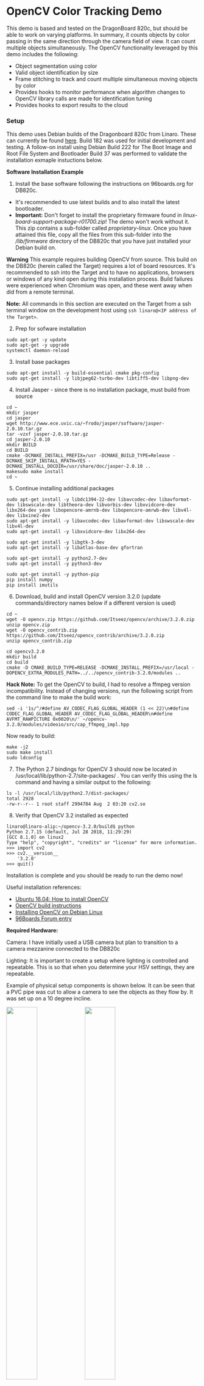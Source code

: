 # OpenCV Color Tracking Demo 
This demo is based and tested on the DragonBoard 820c, but should be able to work on varying platforms.  In summary, it counts  objects by color passing in the same direction through the camera field of view.  It can count multiple objects simultaneously.  The OpenCV functionality leveraged by this demo includes the following:
  * Object segmentation using color
  * Valid object identification by size  
  * Frame stitching to track and count multiple simultaneous moving objects by color
  * Provides hooks to monitor performance when algorithm changes to OpenCV library calls are made for identification tuning
  * Provides hooks to export results to the cloud

### Setup
This demo uses Debian builds of the Dragonboard 820c from Linaro. These can currently be found [here](http://snapshots.linaro.org/96boards/dragonboard820c/linaro/debian/ "820c Snapshots"). Build 182 was used for initial development and testing. 
A follow-on install using Debian Build 222 for The Boot Image and Root File System and Bootloader Build 37 was performed to validate the installation exmaple instuctions below.

**Software Installation Example**
1. Install the base software following the instructions on 96boards.org for DB820c.
* It's recommended to use latest builds and to also install the latest bootloader.
* **Important:** Don't forget to install the proprietary firmware found in *linux-board-support-package-r01700.zip*!  The demo won't work without it.  This zip contains a sub-folder called *proprietary-linux*.  Once you have attained this file, copy all the files from this sub-folder into the */lib/firmware* directory of the DB820c that you have just installed your Debian build on.

**Warning** This example requires building OpenCV from source.  This build on the DB820c (herein called the Target) requires a lot of board resources.  It's recommended to ssh into the Target and to have no applications, browsers or windows of any kind open during this installation process.  Build failures were experienced when Chromium was open, and these went away when did from a remote terminal.

**Note:** All commands in this section are executed on the Target from a ssh terminal window on the development host using `ssh linaro@<IP address of the Target>`.

2. Prep for sofware installation
  ```
  sudo apt-get -y update
  sudo apt-get -y upgrade
  systemctl daemon-reload
  ```
3. Install base packages
  ```
  sudo apt-get install -y build-essential cmake pkg-config
  sudo apt-get install -y libjpeg62-turbo-dev libtiff5-dev libpng-dev
  ```
4. Install Jasper - since there is no installation package, must build from source
  ```
  cd ~
  mkdir jasper
  cd jasper
  wget http://www.ece.uvic.ca/~frodo/jasper/software/jasper-2.0.10.tar.gz
  tar -vzxf jasper-2.0.10.tar.gz
  cd jasper-2.0.10
  mkdir BUILD
  cd BUILD
  cmake -DCMAKE_INSTALL_PREFIX=/usr -DCMAKE_BUILD_TYPE=Release -DCMAKE_SKIP_INSTALL_RPATH=YES -DCMAKE_INSTALL_DOCDIR=/usr/share/doc/jasper-2.0.10 ..
  makesudo make install
  cd ~
  ```
5. Continue installing additional packages
  ```
  sudo apt-get install -y libdc1394-22-dev libavcodec-dev libavformat-dev libswscale-dev libtheora-dev libvorbis-dev libxvidcore-dev libx264-dev yasm libopencore-amrnb-dev libopencore-amrwb-dev libv4l-dev libxine2-dev
  sudo apt-get install -y libavcodec-dev libavformat-dev libswscale-dev libv4l-dev
  sudo apt-get install -y libxvidcore-dev libx264-dev
  
  sudo apt-get install -y libgtk-3-dev
  sudo apt-get install -y libatlas-base-dev gfortran
  
  sudo apt-get install -y python2.7-dev
  sudo apt-get install -y python3-dev
  
  sudo apt-get install -y python-pip
  pip install numpy
  pip install imutils
  ```
  
6. Download, build and install OpenCV version 3.2.0 (update commands/directory names below if a different version is used)
  ```
  cd ~
  wget -O opencv.zip https://github.com/Itseez/opencv/archive/3.2.0.zip
  unzip opencv.zip
  wget -O opencv_contrib.zip https://github.com/Itseez/opencv_contrib/archive/3.2.0.zip
  unzip opencv_contrib.zip
  
  cd opencv3.2.0
  mkdir build
  cd build
  cmake -D CMAKE_BUILD_TYPE=RELEASE -DCMAKE_INSTALL_PREFIX=/usr/local -DOPENCV_EXTRA_MODULES_PATH=../../opencv_contrib-3.2.0/modules ..
  ```
  **Hack Note:** To get the OpenCV to build, I had to resolve a ffmpeg version incompatibility.  Instead of changing versions, run the following script from the command line to make the build work:
  ```
  sed -i '1s/^/#define AV_CODEC_FLAG_GLOBAL_HEADER (1 << 22)\n#define CODEC_FLAG_GLOBAL_HEADER AV_CODEC_FLAG_GLOBAL_HEADER\n#define AVFMT_RAWPICTURE 0x0020\n/' ~/opencv-3.2.0/modules/videoio/src/cap_ffmpeg_impl.hpp
  ```
  Now ready to build:
  ```
  make -j2
  sudo make install
  sudo ldconfig
  ```
7. The Python 2.7 bindings for OpenCV 3 should now be located in /usr/local/lib/python-2.7/site-packages/ . You can verify this using the ls command and having a similar output to the following:
  ```
  ls -l /usr/local/lib/python2.7/dist-packages/
  total 2928
  -rw-r--r-- 1 root staff 2994784 Aug  2 03:20 cv2.so
  ```
8. Verify that OpenCV 3.2 installed as expected
  ```
  linaro@linaro-alip:~/opencv-3.2.0/build$ python
  Python 2.7.15 (default, Jul 28 2018, 11:29:29)
  [GCC 8.1.0] on linux2
  Type "help", "copyright", "credits" or "license" for more information.
  >>> import cv2
  >>> cv2.__version__
      '3.2.0'
  >>> quit()
  ```
  
Installation is complete and you should be ready to run the demo now!
  
Useful installation references:
 * [Ubuntu 16.04: How to install OpenCV](https://www.pyimagesearch.com/2016/10/24/ubuntu-16-04-how-to-install-opencv/)
 * [OpenCV build instructions](https://docs.opencv.org/master/d7/d9f/tutorial_linux_install.html)
 * [Installing OpenCV on Debian Linux](https://indranilsinharoy.com/2012/11/01/installing-opencv-on-linux/)
 * [96Boards Forum entry](https://discuss.96boards.org/t/opencv-3-2-install-dependencies-error/2139/2)
  
**Required Hardware:**

Camera:  I have initially used a USB camera but plan to transition to a camera mezzanine connected to the DB820c

Lighting: It is important to create a setup where lighting is controlled and repeatable.  This is so that when you determine your HSV settings, they are repeatable.  

Example of physical setup components is shown below.  It can be seen that a PVC pipe was cut to allow a camera to see the objects as they flow by.  It was set up on a 10 degree incline.

<img src=photos/DemoSetup.jpg width=40% height=50% />
<img src=photos/SetupSideView.gif width=40% height=50% />
<img src=photos/SetupTopViewV2.gif width=50% height=50%/>

A small light turned out to be important to control the lighting.  Initial prototype was just a shoebox spray painted white on the inside. A hole was cut in top for light and camera placement. 

# Demo usage flow
There are a few steps to perform in order to get the demo set up for your physical environmnet.  

## Determine HSV Settings
First, you must discover the HSV min and max values for your test environment.  This is sensative to lighting and the objects being identified by color. To do this, build out your environment with controlled lighting.  Then run colorIsolationApp.py from this repo on the DB820c.  
`$python colorisolationapp.py`

An example of this tool is shown below: 
![alt text](photos/colorisolationapp.png "HSV Tuning App")

The field of view should contain your targeted environment along with all of the colors you wish to isolate from each other.  With the sliders in the colorIsolationApp.py, move them until only the color of interest can be seen and all other colors are blocked (black).  Press "Show" and the HSV min and max values will be printed to the terminal window.  Save these values for the next step.

Once the above is done for all colors, edit the `track_mm.py` file and update the HSV values in the initialization section for each color to match the values from the above step.  Save the file and you should be ready to go.

## Run the Demo

Finally, run the track_mm.py file and watch the counters increment as the associated colors roll through the screen.
`python track_mm.py 2> /dev/null`

The default configuration will display all six color masks as well as the frame image.  These look like the following:
![alt text](photos/Frame.png "Frame image")
![alt text](photos/BlueMask.png "Blue Mask")

# Debugging and tuning
 * If the demo is not coming up, run the following so that you can see linux standard error output: `python track_mm.py`. The command format in the previous section to run the demo doesn't display standard error output.
 * If you start the app and it quietly closes, make sure your camera is connected
 * To see how long is required to process one frame, uncomment the following code in track_mm.py
 ```
        #Debug code to gauge loop timing
        if millis1 != 0: 
            millis2 = millis1
            millis1 = int(round(time.time() * 1000))
        else:
            millis1 = int(round(time.time() * 1000))
        millis = millis1-millis2
        print "MiliSeconds per processing frame: ", millis
 ```
## Customizing the tracking algorithm
There are surely many creative algorithms to track and count the objects as they move the field of view.  The primary routine that does this in the `def newObjectCheck(self):` method in the `MM.py` file.  Since the objects can move at variable speeds, stitching the objects across frames will have corner cases where it is challenging to determine if the object is new or a previously existing object that has moved. If you come up with one, please let me know!  I would love to see other creative ways to solve this while increasing accuracy.

## Customizing the OpenCV filters
In the initial implementation, I have primarily used the following code in `track_mm.py` to clean up the colored objects moving through the frame:
```
            # Set up the min and max HSV settings 
            mask=cv2.inRange(hsvframe, mmColor.getHSV_min(), mmColor.getHSV_max())  # Red Mask
            # Get rid of noise
            mask = cv2.erode(mask, kernel7, iterations=1)
            mask = cv2.dilate(mask, kernel7, iterations=3)
    
            # Only return the contours parameter and ignore hierarchy parm, hence [-2]    
            # CHAIN_APPROX_SIMPLE to return less contour points (faster/less memory)
            contours0 = cv2.findContours(mask,cv2.RETR_EXTERNAL,cv2.CHAIN_APPROX_SIMPLE)[-2]
```
Various kernel sizes and erode/dialate functions from OpenCV are encouraged to be experimented with, with the goal of decreasing the time taken to process each frame.  Current implementation is around 65-70mS per frame.  The faster each frame is processed, the tracking algorithm can then be tightened up for more accurate tracking.  I would also be interested in seeing and testing creative solutions that can decrease this loop time.  A faster and more expensive camera could a quick way to increase accuracy.  I started out with a simple off-the-shelf USB camera that's only 30 fps.  Another option is to redesign and create a multi-threading solution that captures frames in parallel to the frame processing.

# Other notes

Additional tuning is likely required tied to the test environment and how fast color objects are flowing through the field of view.  These include the following:


